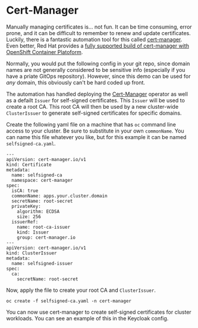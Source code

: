 # Cert-Manager

Manually managing certificates is... not fun.  It can be time consuming, error prone, and it can be difficult to remember to renew and update certificates.  Luckily, there is a fantastic automation tool for this called [cert-manager](https://cert-manager.io/).  Even better, Red Hat provides a [fully supported build of cert-manager with OpenShift Container Platoform](https://docs.openshift.com/container-platform/4.16/security/cert_manager_operator/index.html).

Normally, you would put the following config in your git repo, since domain names are not generally considered to be sensitive info (especially if you have a priate GitOps repository).  However, since this demo can be used for *any* domain, this obviously can't be hard coded up front.

The automation has handled deploying the [Cert-Manager](https://docs.openshift.com/container-platform/latest/security/cert_manager_operator/index.html) operator as well as a defailt `Issuer` for self-signed certificates.  This `Issuer` will be used to create a root CA.  This root CA will then be used by a new cluster-wide `ClusterIssuer` to generate self-signed certificates for specific domains.

Create the following yaml file on a machine that has `oc` command line access to your cluster.  Be sure to substitute in your own `commonName`.  You can name this file whatever you like, but for this example it can be named `selfsigned-ca.yaml`.

```
---
apiVersion: cert-manager.io/v1
kind: Certificate
metadata:
  name: selfsigned-ca
  namespace: cert-manager
spec:
  isCA: true
  commonName: apps.your.cluster.domain
  secretName: root-secret
  privateKey:
    algorithm: ECDSA
    size: 256
  issuerRef:
    name: root-ca-issuer
    kind: Issuer
    group: cert-manager.io
---
apiVersion: cert-manager.io/v1
kind: ClusterIssuer
metadata:
  name: selfsigned-issuer
spec:
  ca:
    secretName: root-secret
```

Now, apply the file to create your root CA and `ClusterIssuer`.

```
oc create -f selfsigned-ca.yaml -n cert-manager
```

You can now use cert-manager to create self-signed certificates for cluster workloads.  You can see an example of this in the Keycloak config.